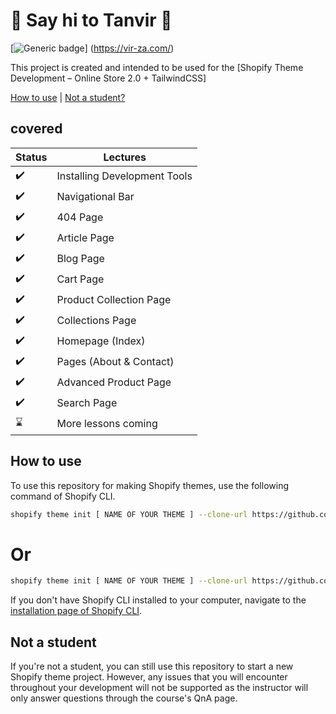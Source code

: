 # :wave: Say hi to Tanvir :wave:

[![Generic badge](https://tanvir.vir-za.com/wp-content/uploads/2023/05/virzaOk.gif)]
(https://vir-za.com/)

This project is created and intended to be used for the [Shopify Theme Development – Online Store 2.0 + TailwindCSS]


[How to use](#how-to-use) | [Not a student?](#not-a-student)

## covered

Status | Lectures
------------ | -------------
:heavy_check_mark: | Installing Development Tools
:heavy_check_mark: | Navigational Bar
:heavy_check_mark: | 404 Page
:heavy_check_mark: | Article Page
:heavy_check_mark: | Blog Page
:heavy_check_mark: | Cart Page
:heavy_check_mark: | Product Collection Page
:heavy_check_mark: | Collections Page
:heavy_check_mark: | Homepage (Index)
:heavy_check_mark: | Pages (About & Contact)
:heavy_check_mark: | Advanced Product Page
:heavy_check_mark: | Search Page
:hourglass: | More lessons coming

## How to use

To use this repository for making Shopify themes, use the following command of Shopify CLI.
```sh
shopify theme init [ NAME OF YOUR THEME ] --clone-url https://github.com/polidario/Elizabeth_Clean
```
# Or
```sh
shopify theme init [ NAME OF YOUR THEME ] --clone-url https://github.com/1mdalamin1/shopify
```

If you don't have Shopify CLI installed to your computer, navigate to the [installation page of Shopify CLI](https://shopify.dev/themes/tools/cli/installation).

## Not a student

If you're not a student, you can still use this repository to start a new Shopify theme project. However, any issues that you will encounter throughout your development will not be supported as the instructor will only answer questions through the course's QnA page.
